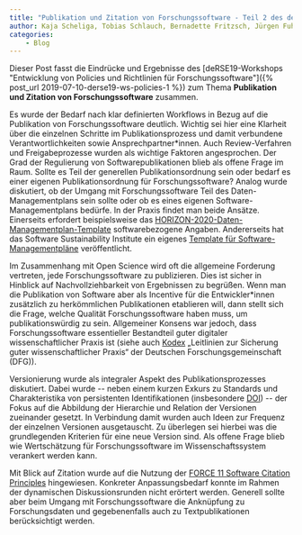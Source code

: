 ```yaml
---
title: "Publikation und Zitation von Forschungssoftware - Teil 2 des deRSE19-Workshop-Rückblicks \"Entwicklung von Policies und Richtlinien für Forschungssoftware\""
author: Kaja Scheliga, Tobias Schlauch, Bernadette Fritzsch, Jürgen Fuhrmann
categories: 
    - Blog
---
```


Dieser Post fasst die Eindrücke und Ergebnisse des [deRSE19-Workshops "Entwicklung von Policies und Richtlinien für Forschungssoftware"]({% post_url 2019-07-10-derse19-ws-policies-1 %}) zum Thema **Publikation und Zitation von Forschungssoftware** zusammen.

Es wurde der Bedarf nach klar definierten Workflows in Bezug auf die Publikation von Forschungssoftware deutlich. Wichtig sei hier eine Klarheit über die einzelnen Schritte im Publikationsprozess und damit verbundene Verantwortlichkeiten sowie Ansprechpartner\*innen. Auch Review-Verfahren und Freigabeprozesse wurden als wichtige Faktoren angesprochen. Der Grad der Regulierung von Softwarepublikationen blieb als offene Frage im Raum. Sollte es Teil der generellen Publikationsordnung sein oder bedarf es einer eigenen Publikationsordnung für Forschungssoftware? Analog wurde diskutiert, ob der Umgang mit Forschungssoftware Teil des Daten-Managementplans sein sollte oder ob es eines eigenen Software-Managementplans bedürfe. In der Praxis findet man beide Ansätze. Einerseits erfordert beispielsweise das [HORIZON-2020-Daten-Managementplan-Template](http://ec.europa.eu/research/participants/docs/h2020-funding-guide/cross-cutting-issues/open-access-data-management/data-management_en.htm#A1-template) softwarebezogene Angaben. Andererseits hat das Software Sustainability Institute ein eigenes [Template für Software-Managementpläne](https://www.software.ac.uk/software-management-plans) veröffentlicht.

Im Zusammenhang mit Open Science wird oft die allgemeine Forderung vertreten, jede Forschungssoftware zu publizieren. Dies ist sicher in Hinblick auf Nachvollziehbarkeit von Ergebnissen zu begrüßen. Wenn man die Publikation von Software aber als Incentive für die Entwickler\*innen zusätzlich zu herkömmlichen Publikationen etablieren will, dann stellt sich die Frage, welche Qualität Forschungssoftware haben muss, um publikationswürdig zu sein. Allgemeiner Konsens war jedoch, dass Forschungssoftware essentieller Bestandteil guter digitaler wissenschaftlicher Praxis ist (siehe auch [Kodex](https://www.dfg.de/download/pdf/foerderung/rechtliche_rahmenbedingungen/gute_wissenschaftliche_praxis/kodex_gwp.pdf) „Leitlinien zur Sicherung guter wissenschaftlicher Praxis“ der Deutschen Forschungsgemeinschaft (DFG)).

Versionierung wurde als integraler Aspekt des Publikationsprozesses diskutiert. Dabei wurde -- neben einem kurzen Exkurs zu Standards und Charakteristika von persistenten Identifikationen (insbesondere [DOI](https://en.wikipedia.org/wiki/Digital_object_identifier)) -- der Fokus auf die Abbildung der Hierarchie und Relation der Versionen zueinander gesetzt. In Verbindung damit wurden auch Ideen zur Frequenz der einzelnen Versionen ausgetauscht. Zu überlegen sei hierbei was die grundlegenden Kriterien für eine neue Version sind. Als offene Frage blieb wie Wertschätzung für Forschungssoftware im Wissenschaftssystem verankert werden kann.

Mit Blick auf Zitation wurde auf die Nutzung der [FORCE 11 Software Citation Principles](https://www.force11.org/software-citation-principles) hingewiesen. Konkreter Anpassungsbedarf konnte im Rahmen der dynamischen Diskussionsrunden nicht erörtert werden. Generell sollte aber beim Umgang mit Forschungssoftware die Anknüpfung zu Forschungsdaten und gegebenenfalls auch zu Textpublikationen berücksichtigt werden.
